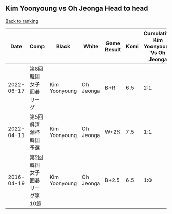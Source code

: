 ## Kim Yoonyoung vs Oh Jeonga Head to head

[Back to ranking](../../index.md)




| **Date** | **Comp** | **Black** | **White** | **Game Result** | **Komi** | **Cumulative Kim Yoonyoung Vs Oh Jeonga** | **Kim Yoonyoung Streak** | **Oh Jeonga Streak** | 
| --- | --- | --- | --- | --- | --- | --- | --- | --- |
| 2022-06-17 | 第8回韓国女子囲碁リーグ | Kim Yoonyoung | Oh Jeonga | B+R | 6.5 | 2:1 | 1 | 0 | 
| 2022-04-11 | 第5回呉清源杯韓国予選 | Kim Yoonyoung | Oh Jeonga | W+2¼ | 7.5 | 1:1 | 0 | 1 | 
| 2016-04-19 | 第2回韓国女子囲碁リーグ第10節 | Kim Yoonyoung | Oh Jeonga | B+2.5 | 6.5 | 1:0 | 1 | 0 |




